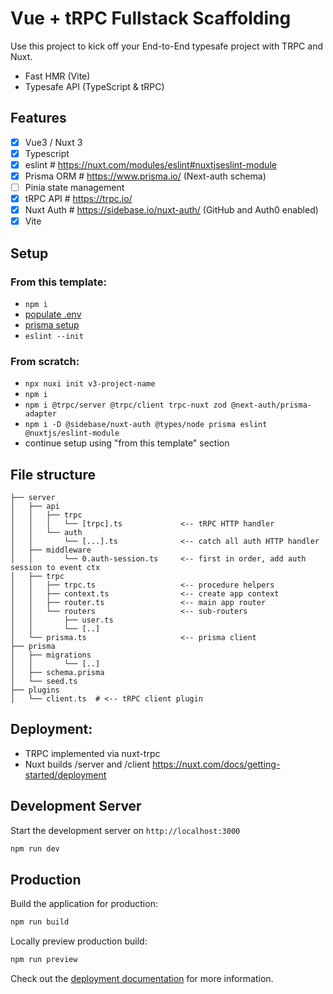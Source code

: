# Vue + tRPC Fullstack Scaffolding

Use this project to kick off your End-to-End typesafe project with TRPC and Nuxt.

- Fast HMR (Vite)
- Typesafe API (TypeScript & tRPC)

## Features

- [x] Vue3 / Nuxt 3
- [x] Typescript
- [x] eslint # https://nuxt.com/modules/eslint#nuxtjseslint-module
- [x] Prisma ORM # https://www.prisma.io/ (Next-auth schema)
- [ ] Pinia state management
- [x] tRPC API # https://trpc.io/
- [x] Nuxt Auth # https://sidebase.io/nuxt-auth/ (GitHub and Auth0 enabled)
- [x] Vite

## Setup

### From this template:

- `npm i`
- [populate .env](envConfig.ts)
- [prisma setup](prisma/Prisma.md)
- `eslint --init`

### From scratch:

- `npx nuxi init v3-project-name`
- `npm i`
- `npm i @trpc/server @trpc/client trpc-nuxt zod @next-auth/prisma-adapter`
- `npm i -D @sidebase/nuxt-auth @types/node prisma eslint @nuxtjs/eslint-module`
- continue setup using "from this template" section

## File structure

```.
├── server
│   ├── api
│   │   ├── trpc
│   │   │   └── [trpc].ts             <-- tRPC HTTP handler
│   │   └── auth
│   │       └── [...].ts              <-- catch all auth HTTP handler
│   ├── middleware
│   │       └── 0.auth-session.ts     <-- first in order, add auth session to event ctx
│   ├── trpc
│   │   ├── trpc.ts                   <-- procedure helpers
│   │   ├── context.ts                <-- create app context
│   │   ├── router.ts                 <-- main app router
│   │   └── routers                   <-- sub-routers
│   │       ├── user.ts
│   │       └── [..]
│   └── prisma.ts                     <-- prisma client
├── prisma
│   ├── migrations
│   │       └── [..]
│   ├── schema.prisma
│   └── seed.ts
├── plugins
│   └── client.ts  # <-- tRPC client plugin
```

## Deployment:

- TRPC implemented via nuxt-trpc
- Nuxt builds /server and /client https://nuxt.com/docs/getting-started/deployment

## Development Server

Start the development server on `http://localhost:3000`

```bash
npm run dev
```

## Production

Build the application for production:

```bash
npm run build
```

Locally preview production build:

```bash
npm run preview
```

Check out the [deployment documentation](https://nuxt.com/docs/getting-started/deployment) for more information.
